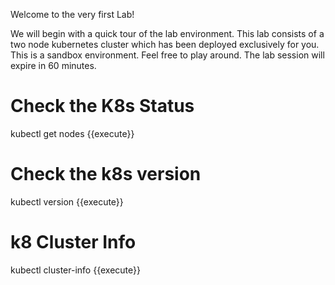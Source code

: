 Welcome to the very first Lab!

We will begin with a quick tour of the lab environment. This lab consists of a two node kubernetes cluster which has been deployed exclusively for you. This is a sandbox environment. Feel free to play around. The lab session will expire in 60 minutes.

# Check the K8s Status

kubectl get nodes {{execute}}


# Check the k8s version

kubectl version {{execute}}


# k8 Cluster Info

kubectl cluster-info {{execute}}
